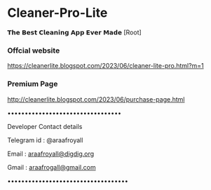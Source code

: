 # Cleaner-Pro-Lite
𝗧𝗵𝗲 𝗕𝗲𝘀𝘁 𝗖𝗹𝗲𝗮𝗻𝗶𝗻𝗴 𝗔𝗽𝗽 𝗘𝘃𝗲𝗿 𝗠𝗮𝗱𝗲 [Root]

### Offcial website
https://cleanerlite.blogspot.com/2023/06/cleaner-lite-pro.html?m=1
### Premium Page
http://cleanerlite.blogspot.com/2023/06/purchase-page.html

•••••••••••••••••••••••••••••••••

Developer Contact details

Telegram id : @araafroyall

Email : araafroyall@digdig.org

Gmail : araafrogall@gmail.com

•••••••••••••••••••••••••••••••••••
